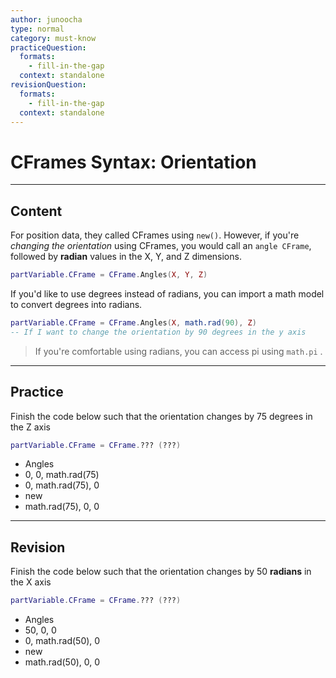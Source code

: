 ```yaml
---
author: junoocha
type: normal
category: must-know
practiceQuestion:
  formats:
    - fill-in-the-gap
  context: standalone
revisionQuestion:
  formats:
    - fill-in-the-gap
  context: standalone
---
```


# CFrames Syntax: Orientation

---

## Content

For position data, they called CFrames using `new()`. However, if you're *changing the orientation* using CFrames, you would call an `angle CFrame`, followed by **radian** values in the X, Y, and Z dimensions.

```lua
partVariable.CFrame = CFrame.Angles(X, Y, Z)
```

If you'd like to use degrees instead of radians, you can import a math model to convert degrees into radians.

```lua
partVariable.CFrame = CFrame.Angles(X, math.rad(90), Z)
-- If I want to change the orientation by 90 degrees in the y axis
```
> If you're comfortable using radians, you can access pi using `math.pi` .

---

## Practice

Finish the code below such that the orientation changes by 75 degrees in the Z axis
```lua
partVariable.CFrame = CFrame.??? (???)
```
- Angles
- 0, 0, math.rad(75)
- 0, math.rad(75), 0
- new
- math.rad(75), 0, 0

---

## Revision

Finish the code below such that the orientation changes by 50 **radians** in the X axis
```lua
partVariable.CFrame = CFrame.??? (???)
```
- Angles
- 50, 0, 0
- 0, math.rad(50), 0
- new
- math.rad(50), 0, 0